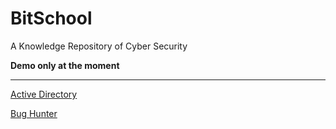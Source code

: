 # BitSchool
A Knowledge Repository  of  Cyber Security

**Demo only at the moment**



----



[Active Directory](/ActiveDirectory/README.md)



[Bug Hunter](/ActiveDirectory/README.md)
